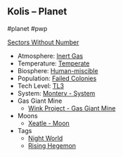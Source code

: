 ## Kolis &ndash; Planet

#planet #pwp

[Sectors Without Number](https://sectorswithoutnumber.com/sector/bfDcBzTtgpeyLUfwzjio/planet/isuvbKh6ZvHJyWu7Sinn)

- Atmosphere: [Inert Gas](STARS%20WITHOUT%20NUMBER,%20FREE%20EDITION%20-%20obsidian.md#Inert%20Gas)
- Temperature: [Temperate](STARS%20WITHOUT%20NUMBER,%20FREE%20EDITION%20-%20obsidian.md#Temperate)
- Biosphere: [Human-miscible](STARS%20WITHOUT%20NUMBER,%20FREE%20EDITION%20-%20obsidian.md#Human-Miscible)
- Population: [Failed Colonies](STARS%20WITHOUT%20NUMBER,%20FREE%20EDITION%20-%20obsidian.md#Failed%20Colonies)
- Tech Level: [TL3](STARS%20WITHOUT%20NUMBER,%20FREE%20EDITION%20-%20obsidian.md#TL3)
- System: [Monterv - System](STARS%20WITHOUT%20NUMBER,%20FREE%20EDITION%20-%20obsidian.md#PiratesWithoutPlunder/Monterv%20-%20System)
- Gas Giant Mine
   - [Wink Project - Gas Giant Mine](STARS%20WITHOUT%20NUMBER,%20FREE%20EDITION%20-%20obsidian.md#PiratesWithoutPlunder/Wink%20Project%20-%20Gas%20Giant%20Mine)
- Moons
   - [Xeatle - Moon](STARS%20WITHOUT%20NUMBER,%20FREE%20EDITION%20-%20obsidian.md#PiratesWithoutPlunder/Xeatle%20-%20Moon)
- Tags
   - [Night World](STARS%20WITHOUT%20NUMBER,%20FREE%20EDITION%20-%20obsidian.md#Night%20World)
   - [Rising Hegemon](STARS%20WITHOUT%20NUMBER,%20FREE%20EDITION%20-%20obsidian.md#Rising%20Hegemon)

